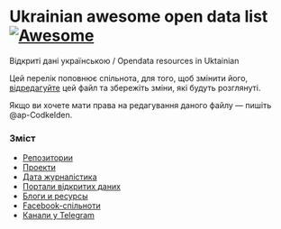 # Ukrainian awesome open data list  [![Awesome](https://cdn.rawgit.com/sindresorhus/awesome/d7305f38d29fed78fa85652e3a63e154dd8e8829/media/badge.svg)](https://github.com/sindresorhus/awesome)

Відкриті дані українською / Opendata resources in Uktainian

Цей перелік поповнює спільнота, для того, щоб змінити його, 
[відредагуйте](https://github.com/ap-Codkelden/awesome-opendata-uk/edit/master/README.md) 
цей файл та збережіть зміни, які будуть розглянуті.

Якщо ви хочете мати права на редагування даного файлу — пишіть @ap-Codkelden.

### Зміст

* [Репозитории](#repo)
* [Проекти](#projects)
* [Дата журналістика](#datajournalism)
* [Портали відкритих даних](#portals)
* [Блоги и ресурсы](#resources)
* [Facebook-спільноти](#community)
* [Канали у Telegram](#channels)
